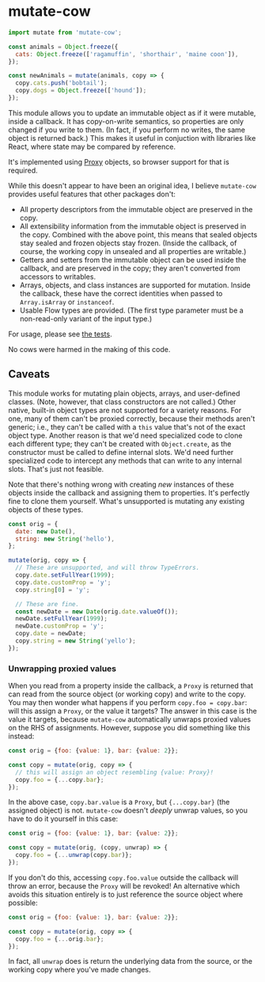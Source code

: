 # mutate-cow

```JavaScript
import mutate from 'mutate-cow';

const animals = Object.freeze({
  cats: Object.freeze(['ragamuffin', 'shorthair', 'maine coon']),
});

const newAnimals = mutate(animals, copy => {
  copy.cats.push('bobtail');
  copy.dogs = Object.freeze(['hound']);
});
```

This module allows you to update an immutable object as if it were mutable, inside a callback. It has copy-on-write semantics, so properties are only changed if you write to them. (In fact, if you perform no writes, the same object is returned back.) This makes it useful in conjuction with libraries like React, where state may be compared by reference.

It's implemented using [Proxy](https://developer.mozilla.org/en-US/docs/Web/JavaScript/Reference/Global_Objects/Proxy) objects, so browser support for that is required.

While this doesn't appear to have been an original idea, I believe `mutate-cow` provides useful features that other packages don't:

 * All property descriptors from the immutable object are preserved in the copy.
 * All extensibility information from the immutable object is preserved in the copy. Combined with the above point, this means that sealed objects stay sealed and frozen objects stay frozen. (Inside the callback, of course, the working copy in unsealed and all properties are writable.)
 * Getters and setters from the immutable object can be used inside the callback, and are preserved in the copy; they aren't converted from accessors to writables.
 * Arrays, objects, and class instances are supported for mutation. Inside the callback, these have the correct identities when passed to `Array.isArray` or `instanceof`.
 * Usable Flow types are provided. (The first type parameter must be a non-read-only variant of the input type.)

For usage, please see [the tests](test.js).

No cows were harmed in the making of this code.

## Caveats

This module works for mutating plain objects, arrays, and user-defined classes. (Note, however, that class constructors are not called.) Other native, built-in object types are not supported for a variety reasons. For one, many of them can't be proxied correctly, because their methods aren't generic; i.e., they can't be called with a `this` value that's not of the exact object type. Another reason is that we'd need specialized code to clone each different type; they can't be created with `Object.create`, as the constructor must be called to define internal slots. We'd need further specialized code to intercept any methods that can write to any internal slots. That's just not feasible.

Note that there's nothing wrong with creating *new* instances of these objects inside the callback and assigning them to properties. It's perfectly fine to clone them yourself. What's unsupported is mutating any existing objects of these types.

```JavaScript
const orig = {
  date: new Date(),
  string: new String('hello'),
};

mutate(orig, copy => {
  // These are unsupported, and will throw TypeErrors.
  copy.date.setFullYear(1999);
  copy.date.customProp = 'y';
  copy.string[0] = 'y';

  // These are fine.
  const newDate = new Date(orig.date.valueOf());
  newDate.setFullYear(1999);
  newDate.customProp = 'y';
  copy.date = newDate;
  copy.string = new String('yello');
});
```

### Unwrapping proxied values

When you read from a property inside the callback, a `Proxy` is returned that can read from the source object (or working copy) and write to the copy. You may then wonder what happens if you perform `copy.foo = copy.bar`: will this assign a `Proxy`, or the value it targets? The answer in this case is the value it targets, because `mutate-cow` automatically unwraps proxied values on the RHS of assignments. However, suppose you did something like this instead:

```JavaScript
const orig = {foo: {value: 1}, bar: {value: 2}};

const copy = mutate(orig, copy => {
  // this will assign an object resembling {value: Proxy}!
  copy.foo = {...copy.bar};
});
```

In the above case, `copy.bar.value` is a `Proxy`, but `{...copy.bar}` (the assigned object) is not. `mutate-cow` doesn't *deeply* unwrap values, so you have to do it yourself in this case:

```JavaScript
const orig = {foo: {value: 1}, bar: {value: 2}};

const copy = mutate(orig, (copy, unwrap) => {
  copy.foo = {...unwrap(copy.bar)};
});
```

If you don't do this, accessing `copy.foo.value` outside the callback will throw an error, because the `Proxy` will be revoked! An alternative which avoids this situation entirely is to just reference the source object where possible:

```JavaScript
const orig = {foo: {value: 1}, bar: {value: 2}};

const copy = mutate(orig, copy => {
  copy.foo = {...orig.bar};
});
```

In fact, all `unwrap` does is return the underlying data from the source, or the working copy where you've made changes.
